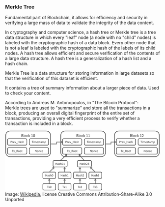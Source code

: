 ### Merkle Tree

Fundamental part of Blockchain, it allows for efficiency and security in verifying a large mass of data to validate the integrity of the data content.

In cryptography and computer science, a hash tree or Merkle tree is a tree data structure in which every "leaf" node (a node with no "child" nodes)  is labeled with the cryptographic hash of a data block.  Every other node that is not a leaf is labeled with the cryptographic hash of the labels of its child nodes. A hash tree allows efficient and secure verification of the contents of a large data structure. A hash tree is a generalization of a hash list and a hash chain.

Merkle Tree is a data structure for storing information in large datasets so that the verification of this dataset is efficient.

It contains a tree of summary information about a larger piece of data. Used to check your content.

According to Andreas M. Antonopoulos, in "The Bitcoin Protocol":  
Merkle trees are used to "summarize" and store all the transactions in a block, producing an overall digital fingerprint of the entire set of transactions, providing a very efficient process to verify whether a transaction is included in a block.

![Merkle tree](.guides/img/01/image2.png)  
Image: [Wikipedia](https://commons.wikimedia.org/wiki/File:Bitcoin\_Block\_Data.png), license Creative Commons Attribution-Share-Alike 3.0 Unported
